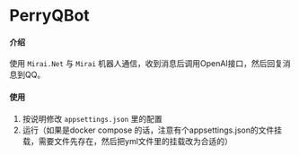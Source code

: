 # PerryQBot

#### 介绍

使用 `Mirai.Net` 与 `Mirai` 机器人通信，收到消息后调用OpenAI接口，然后回复消息到QQ。

#### 使用

1. 按说明修改 `appsettings.json` 里的配置
2. 运行（如果是docker compose 的话，注意有个appsettings.json的文件挂载，需要文件先存在，然后把yml文件里的挂载改为合适的）
